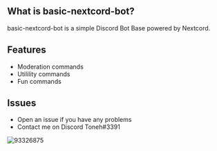 ## What is basic-nextcord-bot?
basic-nextcord-bot is a simple Discord Bot Base powered by Nextcord.

## Features

* Moderation commands
* Utilility commands
* Fun commands

## Issues

* Open an issue if you have any problems
* Contact me on Discord Toneh#3391

![93326875](https://user-images.githubusercontent.com/88310222/156205456-0704171f-6feb-4924-a852-8e37d03a569a.png)
